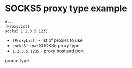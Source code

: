 # SOCKS5 proxy type example

```txt
#...
[ProxyList]
socks5 1.2.3.5 1235

```

- `[ProxyList]` - list of proxies to use
- `socks5` - use SOCKS5 proxy type
- `1.2.3.5 1235` - proxy host and port

group: type


